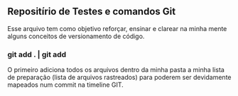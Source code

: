 ## Repositírio de Testes e comandos Git
Esse arquivo tem como objetivo reforçar, ensinar e clarear na minha mente 
alguns conceitos de versionamento de código.

### git add . | git add <arquivo>
O primeiro adiciona todos os arquivos dentro da minha pasta
a minha lista de preparação (lista de arquivos rastreados) para poderem
ser devidamente mapeados num commit na timeline GIT.